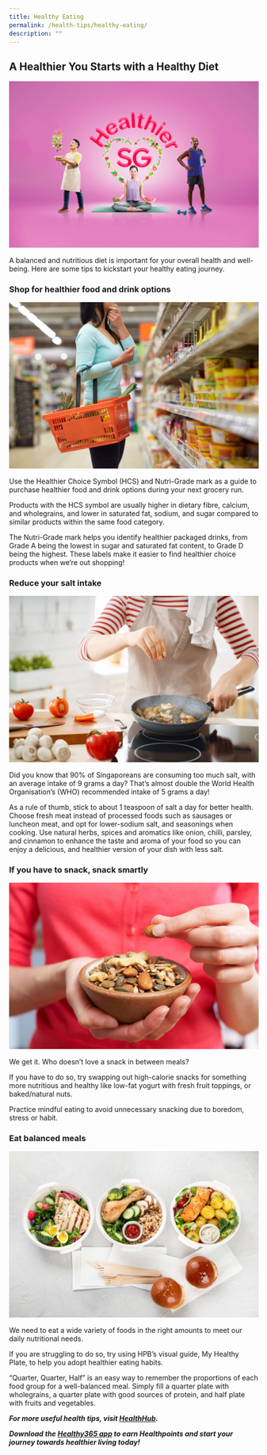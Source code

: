 ```yaml
---
title: Healthy Eating
permalink: /health-tips/healthy-eating/
description: ""
---
```

## A Healthier You Starts with a Healthy Diet ##
![banner](/images/Healthy%20Eating/Healthy%20Eating%20Banner.png)

A balanced and nutritious diet is important for your overall health and well-being. Here are some tips to kickstart your healthy eating journey.  
### Shop for healthier food and drink options ###

![shop](/images/Healthy%20Eating/shopping.jpeg)

Use the Healthier Choice Symbol (HCS) and Nutri-Grade mark as a guide to purchase healthier food and drink options during your next grocery run. 

Products with the HCS symbol are usually higher in dietary fibre, calcium, and wholegrains, and lower in saturated fat, sodium, and sugar compared to similar products within the same food category. 

The Nutri-Grade mark helps you identify healthier packaged drinks, from Grade A being the lowest in sugar and saturated fat content, to Grade D being the highest. These labels make it easier to find healthier choice products when we’re out shopping!
### Reduce your salt intake 

![salt](/images/Healthy%20Eating/salt.jpeg)

Did you know that 90% of Singaporeans are consuming too much salt, with an average intake of 9 grams a day? That’s almost double the World Health Organisation’s (WHO) recommended intake of 5 grams a day! 

As a rule of thumb, stick to about 1 teaspoon of salt a day for better health. Choose fresh meat instead of processed foods such as sausages or luncheon meat, and opt for lower-sodium salt, and seasonings when cooking. Use ​​natural herbs, spices and aromatics like onion, chilli, parsley, and cinnamon to enhance the taste and aroma of your food so you can enjoy a delicious, and healthier version of your dish with less salt.
### If you have to snack, snack smartly

![snack](/images/Healthy%20Eating/snacks.jpeg)

We get it. Who doesn’t love a snack in between meals? 
  
If you have to do so, try swapping out high-calorie snacks for something more nutritious and healthy like low-fat yogurt with fresh fruit toppings, or baked/natural nuts.   

Practice mindful eating to avoid unnecessary snacking due to boredom, stress or habit. 
 
### Eat balanced meals 
![quarter](/images/Healthy%20Eating/quarter.jpeg)

We need to eat a wide variety of foods in the right amounts to meet our daily nutritional needs. 

If you are struggling to do so, try using HPB’s visual guide, My Healthy Plate, to help you adopt healthier eating habits.

“Quarter, Quarter, Half” is an easy way to remember the proportions of each food group for a well-balanced meal. Simply fill a quarter plate with wholegrains, a quarter plate with good sources of protein, and half plate with fruits and vegetables.

***For more useful health tips, visit [HealthHub](https://www.healthhub.sg/).***

***Download the [Healthy365 app](https://hpb.gov.sg/healthy-living/healthy-365) to earn Healthpoints and start your journey towards healthier living today!***